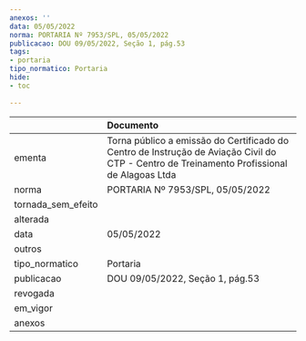 ```yaml
---
anexos: ''
data: 05/05/2022
norma: PORTARIA Nº 7953/SPL, 05/05/2022
publicacao: DOU 09/05/2022, Seção 1, pág.53
tags:
- portaria
tipo_normatico: Portaria
hide: 
- toc 
 
---
```


|                    | Documento                                                                                                                                  |
|:-------------------|:-------------------------------------------------------------------------------------------------------------------------------------------|
| ementa             | Torna público a emissão do Certificado do Centro de Instrução de Aviação Civil do CTP - Centro de Treinamento Profissional de Alagoas Ltda |
| norma              | PORTARIA Nº 7953/SPL, 05/05/2022                                                                                                           |
| tornada_sem_efeito |                                                                                                                                            |
| alterada           |                                                                                                                                            |
| data               | 05/05/2022                                                                                                                                 |
| outros             |                                                                                                                                            |
| tipo_normatico     | Portaria                                                                                                                                   |
| publicacao         | DOU 09/05/2022, Seção 1, pág.53                                                                                                            |
| revogada           |                                                                                                                                            |
| em_vigor           |                                                                                                                                            |
| anexos             |                                                                                                                                            |